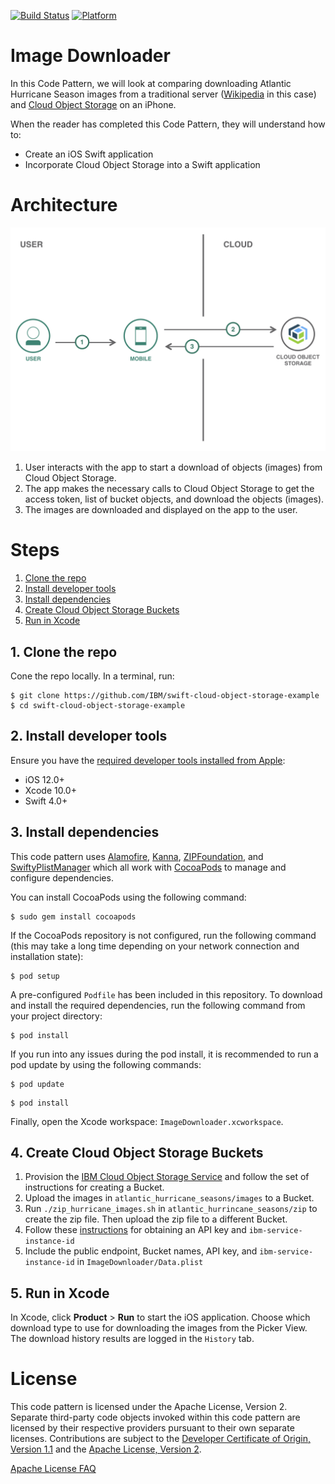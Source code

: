 [![Build Status](https://travis-ci.com/IBM/swift-cloud-object-storage-example.svg?branch=master)](https://travis-ci.com/IBM/swift-cloud-object-storage-example)
[![Platform](https://img.shields.io/badge/platform-ios_swift-lightgrey.svg?style=flat)](https://developer.apple.com/swift/)

# Image Downloader
In this Code Pattern, we will look at comparing downloading Atlantic Hurricane Season images from a traditional server ([Wikipedia](https://en.wikipedia.org/wiki/Atlantic_hurricane_season ) in this case) and [Cloud Object Storage](https://www.ibm.com/cloud/object-storage) on an iPhone.

When the reader has completed this Code Pattern, they will understand how to:

* Create an iOS Swift application
* Incorporate Cloud Object Storage into a Swift application

# Architecture

![](readme_images/architecture.png)

1. User interacts with the app to start a download of objects (images) from Cloud Object Storage.
2. The app makes the necessary calls to Cloud Object Storage to get the access token, list of bucket objects, and download the objects (images).
3. The images are downloaded and displayed on the app to the user.

# Steps

1. [Clone the repo](#1-clone-the-repo)
2. [Install developer tools](#2-install-developer-tools)
3. [Install dependencies](#3-install-dependencies)
4. [Create Cloud Object Storage Buckets](#4-create-cloud-object-storage-buckets)
5. [Run in Xcode](#5-run-in-xcode)

## 1. Clone the repo

Cone the repo locally. In a terminal, run: 

```
$ git clone https://github.com/IBM/swift-cloud-object-storage-example
$ cd swift-cloud-object-storage-example
```

## 2. Install developer tools

Ensure you have the [required developer tools installed from Apple](https://developer.apple.com/download/):

* iOS 12.0+
* Xcode 10.0+
* Swift 4.0+

## 3. Install dependencies

This code pattern uses [Alamofire](https://github.com/Alamofire/Alamofire), [Kanna](https://github.com/tid-kijyun/Kanna), [ZIPFoundation](https://github.com/weichsel/ZIPFoundation), and [SwiftyPlistManager](https://github.com/rebeloper/SwiftyPlistManager) which all work with [CocoaPods](https://cocoapods.org/) to manage and configure dependencies.

You can install CocoaPods using the following command:

```
$ sudo gem install cocoapods
```

If the CocoaPods repository is not configured, run the following command (this may take a long time depending on your network connection and installation state):

```
$ pod setup
```

A pre-configured `Podfile` has been included in this repository. To download and install the required dependencies, run the following command from your project directory:

```
$ pod install
```

If you run into any issues during the pod install, it is recommended to run a pod update by using the following commands:

```
$ pod update
```

```
$ pod install
```

Finally, open the Xcode workspace: `ImageDownloader.xcworkspace`.

## 4. Create Cloud Object Storage Buckets

1. Provision the [IBM Cloud Object Storage Service](https://console.bluemix.net/catalog/services/cloud-object-storage) and follow the set of instructions for creating a Bucket.
2. Upload the images in `atlantic_hurricane_seasons/images` to a Bucket. 
3. Run `./zip_hurricane_images.sh` in `atlantic_hurrincane_seasons/zip` to create the zip file. Then upload the zip file to a different Bucket.
4. Follow these [instructions](https://console.bluemix.net/docs/services/cloud-object-storage/cli/curl.html#request-an-iam-token-using-an-api-key) for obtaining an API key and `ibm-service-instance-id`
5. Include the public endpoint, Bucket names, API key, and `ibm-service-instance-id` in `ImageDownloader/Data.plist`

## 5. Run in Xcode

In Xcode, click **Product** > **Run** to start the iOS application. Choose which download type to use for downloading the images from the Picker View. The download history results are logged in the `History` tab.

# License

This code pattern is licensed under the Apache License, Version 2. Separate third-party code objects invoked within this code pattern are licensed by their respective providers pursuant to their own separate licenses. Contributions are subject to the [Developer Certificate of Origin, Version 1.1](https://developercertificate.org/) and the [Apache License, Version 2](https://www.apache.org/licenses/LICENSE-2.0.txt).

[Apache License FAQ](https://www.apache.org/foundation/license-faq.html#WhatDoesItMEAN)
